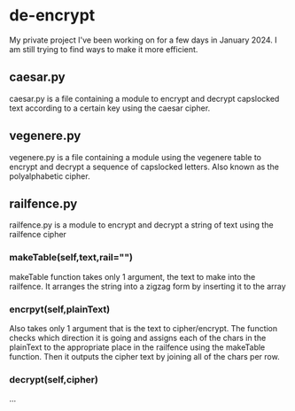 # de-encrypt
My private project I've been working on for a few days in January 2024. I am still trying to find ways to make it more efficient.

## caesar.py
caesar.py is a file containing a module to encrypt and decrypt capslocked text according to a certain key using the caesar cipher.

## vegenere.py
vegenere.py is a file containing a module using the vegenere table to encrypt and decrypt a sequence of capslocked letters. Also known as the polyalphabetic cipher.

## railfence.py
railfence.py is a module to encrypt and decrypt a string of text using the railfence cipher
### makeTable(self,text,rail="")
makeTable function takes only 1 argument, the text to make into the railfence. It arranges the string into a zigzag form by inserting it to the array
### encrpyt(self,plainText)
Also takes only 1 argument that is the text to cipher/encrypt. The function checks which direction it is going and assigns each of the chars in the plainText to the appropriate place in the railfence using the makeTable function. Then it outputs the cipher text by joining all of the chars per row.
### decrypt(self,cipher)
...
